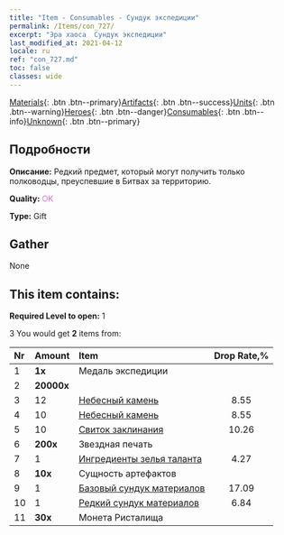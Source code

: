 ```yaml
---
title: "Item - Consumables - Сундук экспедиции"
permalink: /Items/con_727/
excerpt: "Эра хаоса  Сундук экспедиции"
last_modified_at: 2021-04-12
locale: ru
ref: "con_727.md"
toc: false
classes: wide
---
```

 [Materials](/ru/Items/){: .btn .btn--primary}[Artifacts](/ru/Items/Artifacts/){: .btn .btn--success}[Units](/ru/Items/Units/){: .btn .btn--warning}[Heroes](/ru/Items/Heroes/){: .btn .btn--danger}[Consumables](/ru/Items/Consumables/){: .btn .btn--info}[Unknown](/ru/Items/Unknown/){: .btn .btn--primary}

## Подробности
 **Описание:** Редкий предмет, который могут получить только полководцы, преуспевшие в Битвах за территорию.

 **Quality:** <span style="color: #DA70D6">OK</span>

 **Type:** Gift

## Gather

  None

## This item contains:

 **Required Level to open:** 1

 3 You would get **2** items  from:

  | Nr | Amount |     Item    | Drop Rate,% |
  |:---|:-------|:------------|:---------:|
  | 1 |  **1x** | Медаль экспедиции |  | 0 | 
  | 2 |  **20000x** | <i class="fas fa-coins"/> |  | 17.09 | 
  | 3 | 12 | [Небесный камень](/ru/Items/art_188/) | 8.55 | 
  | 4 | 10 | [Небесный камень](/ru/Items/art_188/) | 8.55 | 
  | 5 | 10 | [Свиток заклинания](/ru/Items/con_694/) | 10.26 | 
  | 6 |  **200x** | Звездная печать |  | 10.26 | 
  | 7 | 1 | [Ингредиенты зелья таланта](/ru/Items/con_1120/) | 4.27 | 
  | 8 |  **10x** | Сущность артефактов |  | 8.55 | 
  | 9 | 1 | [Базовый сундук материалов](/ru/Items/con_756/) | 17.09 | 
  | 10 | 1 | [Редкий сундук материалов](/ru/Items/con_757/) | 6.84 | 
  | 11 |  **30x** | Монета Ристалища |  | 8.55 | 
